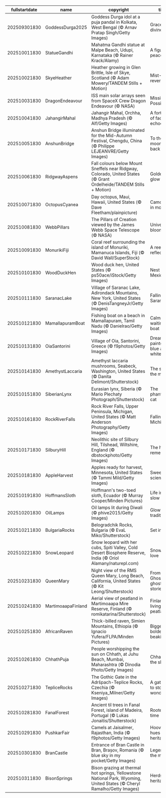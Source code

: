 |fullstartdate|name|copyright|title|image|
|--|--|--|--|--|
202509301830|GoddessDurga2025|Goddess Durga idol at a puja pandal in Kolkata, West Bengal (© Arnav Pratap Singh/Getty Images)|Gracefully divine|![](/en-IN/2025/10/202509301830GoddessDurga2025.jpg)|
202510011830|StatueGandhi|Mahatma Gandhi statue at Malpe Beach, Udupi, Karnataka (© Rainer Krack/Alamy)|A figure of peace|![](/en-IN/2025/10/202510011830StatueGandhi.jpg)|
202510021830|SkyeHeather|Heather growing in Glen Brittle, Isle of Skye, Scotland (© Adam Mowery/TANDEM Stills + Motion)|Mist-bound reveries|![](/en-IN/2025/10/202510021830SkyeHeather.jpg)|
202510031830|DragonEndeavour|ISS main solar arrays seen from SpaceX Crew Dragon Endeavour (© NASA)|Mission: Possible|![](/en-IN/2025/10/202510031830DragonEndeavour.jpg)|
202510041830|JahangirMahal|Jahangir Mahal, Orchha, Madhya Pradesh (© Alf/Getty Images)|A fortress of fading echoes|![](/en-IN/2025/10/202510041830JahangirMahal.jpg)|
202510051830|AnshunBridge|Anshun Bridge illuminated for the Mid-Autumn Festival, Chengdu, China (© Philippe LEJEANVRE/Getty Images)|To the moon and back|![](/en-IN/2025/10/202510051830AnshunBridge.jpg)|
202510061830|RidgwayAspens|Fall colours below Mount Sneffels near Ridgway, Colorado, United States (© Grant Ordelheide/TANDEM Stills + Motion)|Golden fall glow|![](/en-IN/2025/10/202510061830RidgwayAspens.jpg)|
202510071830|OctopusCyanea|Day octopus, Maui, Hawaii, United States (© Dave Fleetham/plainpicture)|Camouflage in motion|![](/en-IN/2025/10/202510071830OctopusCyanea.jpg)|
202510081830|WebbPillars|The Pillars of Creation viewed by the James Webb Space Telescope (© NASA)|Universe in bloom|![](/en-IN/2025/10/202510081830WebbPillars.jpg)|
202510091830|MonurikiFiji|Coral reef surrounding the island of Monuriki, Mamanuca Islands, Fiji (© David Wall/SuperStock)|A reef of reflection|![](/en-IN/2025/10/202510091830MonurikiFiji.jpg)|
202510101830|WoodDuckHen|Wood duck hen, United States (© ps50ace/iStock/Getty Images)|Nest stop: Mexico!|![](/en-IN/2025/10/202510101830WoodDuckHen.jpg)|
202510111830|SaranacLake|Village of Saranac Lake, Adirondack Mountains, New York, United States (© DenisTangneyJr/Getty Images)|Falling for Saranac|![](/en-IN/2025/10/202510111830SaranacLake.jpg)|
202510121830|MamallapuramBoat|Fishing boat on a beach in Mamallapuram, Tamil Nadu (© Danielrao/Getty Images)|Calm seas, waiting boat|![](/en-IN/2025/10/202510121830MamallapuramBoat.jpg)|
202510131830|OiaSantorini|Village of Oia, Santorini, Greece (© f9photos/Getty Images)|Dreams painted in blue and white|![](/en-IN/2025/10/202510131830OiaSantorini.jpg)|
202510141830|AmethystLaccaria|Amethyst laccaria mushrooms, Seabeck, Washington, United States (© Danita Delimont/Shutterstock)|The spore the merrier|![](/en-IN/2025/10/202510141830AmethystLaccaria.jpg)|
202510151830|SiberianLynx|Eurasian lynx, Siberia (© Mario Plechaty Photograph/Shutterstock)|The phantom cat|![](/en-IN/2025/10/202510151830SiberianLynx.jpg)|
202510161830|RockRiverFalls|Rock River Falls, Upper Peninsula, Michigan, United States (© Matt Anderson Photography/Getty Images)|Falling for Michigan|![](/en-IN/2025/10/202510161830RockRiverFalls.jpg)|
202510171830|SilburyHill|Neolithic site of Silbury Hill, Tilshead, Wiltshire, England (© dbstockphoto/Getty Images)|The hill that remembers|![](/en-IN/2025/10/202510171830SilburyHill.jpg)|
202510181830|AppleHarvest|Apples ready for harvest, Minnesota, United States (© Tammi Mild/Getty Images)|Sweet on science|![](/en-IN/2025/10/202510181830AppleHarvest.jpg)|
202510191830|HoffmansSloth|Hoffmann's two-toed sloth, Ecuador (© Murray Cooper/Minden Pictures)|Life in the slow lane|![](/en-IN/2025/10/202510191830HoffmansSloth.jpg)|
202510201830|OilLamps|Oil lamps lit during Diwali (© phive2015/Getty Images)|Glowing traditions|![](/en-IN/2025/10/202510201830OilLamps.jpg)|
202510211830|BulgariaRocks|Belogradchik Rocks, Bulgaria (© EvaL Miko/Shutterstock)|Set in stone|![](/en-IN/2025/10/202510211830BulgariaRocks.jpg)|
202510221830|SnowLeopard|Snow leopard with her cubs, Spiti Valley, Cold Desert Biosphere Reserve, India (© Oriol Alamany/naturepl.com)|Snow much love|![](/en-IN/2025/10/202510221830SnowLeopard.jpg)|
202510231830|QueenMary|Night view of the RMS Queen Mary, Long Beach, California, United States (© Kit Leong/Shutterstock)|From 'Grey Ghost' to ghost stories|![](/en-IN/2025/10/202510231830QueenMary.jpg)|
202510241830|MartimoaapaFinland|Aerial view of peatland in Martimoaapa Mire Reserve, Finland (© romikatarina/Shutterstock)|Finland's living peatland|![](/en-IN/2025/10/202510241830MartimoaapaFinland.jpg)|
202510251830|AfricanRaven|Thick-billed raven, Simien Mountains, Ethiopia (© Ignacio Yufera/FLPA/Minden Pictures)|Bigger, bolder, beakier|![](/en-IN/2025/10/202510251830AfricanRaven.jpg)|
202510261830|ChhathPuja|People worshipping the sun on Chhath, at Juhu Beach, Mumbai, Maharashtra (© Dinodia Photo/Getty Images)|Chhath on the shore|![](/en-IN/2025/10/202510261830ChhathPuja.jpg)|
202510271830|TepliceRocks|The Gothic Gate in the Adršpach-Teplice Rocks, Czechia (© Kseniya_Milner/Getty Images)|A gateway to stone wonders|![](/en-IN/2025/10/202510271830TepliceRocks.jpg)|
202510281830|FanalForest|Ancient til trees in Fanal Forest, island of Madeira, Portugal (© Lukas Jonaitis/Shutterstock)|Rooted in time|![](/en-IN/2025/10/202510281830FanalForest.jpg)|
202510291830|PushkarFair|Camels at Jaisalmer, Rajasthan, India (© f9photos/Getty Images)|Hooves, hues and heritage|![](/en-IN/2025/10/202510291830PushkarFair.jpg)|
202510301830|BranCastle|Entrance of Bran Castle in Bran, Brașov, Romania (© blue sky in my pocket/Getty Images)|Legends in the mist|![](/en-IN/2025/10/202510301830BranCastle.jpg)|
202510311830|BisonSprings|Bison grazing at thermal hot springs, Yellowstone National Park, Wyoming, United States (© Cheryl Ramalho/Getty Images)|Herds of heritage|![](/en-IN/2025/10/202510311830BisonSprings.jpg)|
